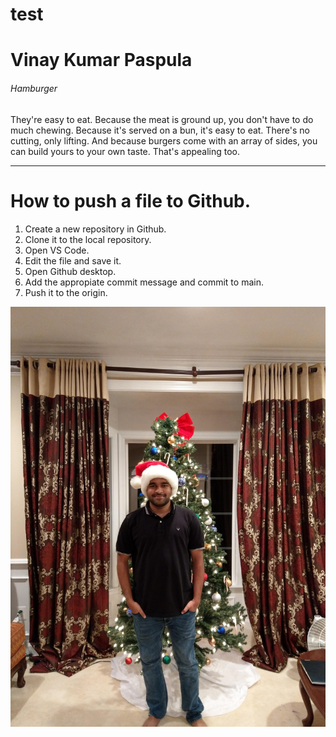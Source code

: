 # test

# Vinay Kumar Paspula
###### Hamburger
They're easy to eat. Because the meat is ground up, you don't have to do much chewing. Because it's served on a bun, it's easy to eat. There's no cutting, only lifting. And because burgers come with an array of sides, you can build yours to your own taste. That's appealing too.

---
# How to push a file to Github.
1. Create a new repository in Github.
2. Clone it to the local repository.
3. Open VS Code.
  1. Edit the file and save it.
  2. Open Github desktop.
  3. Add the appropiate commit message and commit to main.
  4. Push it to the origin.

![Vinay Picture](my.jpg)
